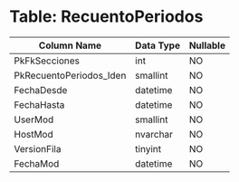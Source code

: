 # Table: RecuentoPeriodos

| Column Name | Data Type | Nullable |
|-------------|-----------|----------|
| PkFkSecciones | int | NO |
| PkRecuentoPeriodos_Iden | smallint | NO |
| FechaDesde | datetime | NO |
| FechaHasta | datetime | NO |
| UserMod | smallint | NO |
| HostMod | nvarchar | NO |
| VersionFila | tinyint | NO |
| FechaMod | datetime | NO |
